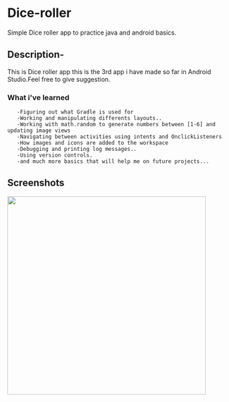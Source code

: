 # Dice-roller

Simple Dice roller app to practice java and android basics.

## Description-
This is Dice roller app this is the 3rd app i have made so far in Android Studio.Feel free to give suggestion.

### What i've learned
       -Figuring out what Gradle is used for
       -Working and manipulating differents layouts.. 
       -Working with math.random to generate numbers between [1-6] and updating image views
       -Navigating between activities using intents and OnclickListeners
       -How images and icons are added to the workspace 
       -Debugging and printing log messages.. 
       -Using version controls. 
       -and much more basics that will help me on future projects...  

## Screenshots
<img src ="https://user-images.githubusercontent.com/79929708/142718082-e5fd64f0-2bd5-4358-8e0e-5e619add060d.jpg" width="450">
